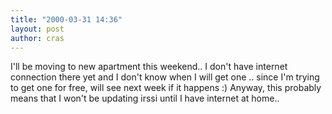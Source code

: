 ```yaml
---
title: "2000-03-31 14:36"
layout: post
author: cras
---
```

I'll be moving to new apartment this weekend.. I don't have internet
connection there yet and I don't know when I will get one .. since I'm
trying to get one for free, will see next week if it happens :) Anyway,
this probably means that I won't be updating irssi until I have internet
at home..

